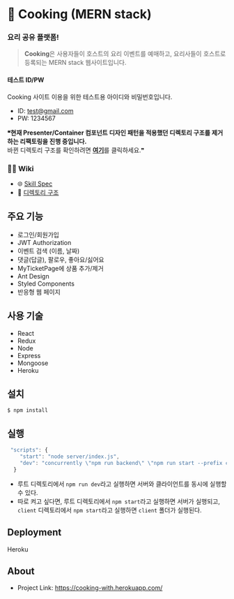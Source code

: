 # :curry: Cooking (MERN stack)
### 요리 공유 플랫폼!
> **Cooking**은 사용자들이 호스트의 요리 이벤트를 예매하고, 요리사들이 호스트로 등록되는 MERN stack 웹사이트입니다.

#### 테스트 ID/PW
Cooking 사이트 이용을 위한 테스트용 아이디와 비밀번호입니다.
- ID: test@gmail.com 
- PW: 1234567

**❝현재 Presenter/Container 컴포넌트 디자인 패턴을 적용했던 디렉토리 구조를 제거하는 리팩토링을 진행 중입니다.** <br />바뀐 디렉토리 구조를 확인하려면 <strong>[여기]()</strong>를 클릭하세요.❞

### 💁🏻 Wiki 
- 🌐 [Skill Spec]()
- 📁 [디렉토리 구조]()

## 주요 기능
- 로그인/회원가입
- JWT Authorization
- 이벤트 검색 (이름, 날짜)
- 댓글(답글), 팔로우, 좋아요/싫어요
- MyTicketPage에 상품 추가/제거
- Ant Design
- Styled Components
- 반응형 웹 페이지

## 사용 기술
- React
- Redux
- Node
- Express
- Mongoose
- Heroku

## 설치
```
$ npm install
```

## 실행
```javascript
 "scripts": {
    "start": "node server/index.js",
    "dev": "concurrently \"npm run backend\" \"npm run start --prefix client\"",
  }
```
- 루트 디렉토리에서 `npm run dev`라고 실행하면 서버와 클라이언트를 동시에 실행할 수 있다.
- 따로 켜고 싶다면, 루트 디렉토리에서 `npm start`라고 실행하면 서버가 실행되고, `client` 디렉토리에서 `npm start`라고 실행하면 `client` 폴더가 실행된다.


## Deployment
Heroku


## About
- Project Link: https://cooking-with.herokuapp.com/
